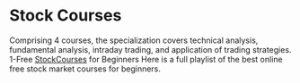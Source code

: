 # Stock Courses
Comprising 4 courses, the specialization covers technical analysis, fundamental analysis, intraday trading, and application of trading strategies. 1-Free [StockCourses](https://fttuts.com/) for Beginners Here is a full playlist of the best online free stock market courses for beginners.
    
